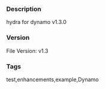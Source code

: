 ### Description
hydra for dynamo v1.3.0
### Version
File Version: v1.3
### Tags
test,enhancements,example,Dynamo